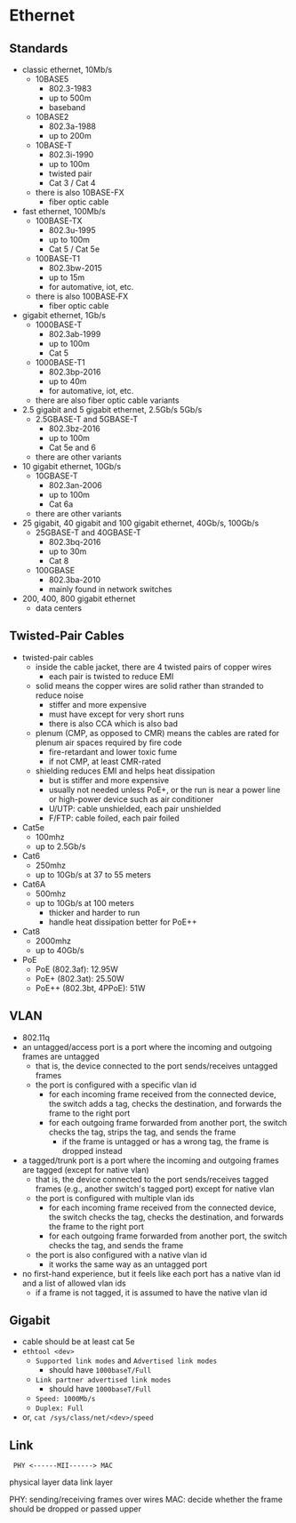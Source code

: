 Ethernet
========

## Standards

- classic ethernet, 10Mb/s
  - 10BASE5
    - 802.3-1983
    - up to 500m
    - baseband
  - 10BASE2
    - 802.3a-1988
    - up to 200m
  - 10BASE-T
    - 802.3i-1990
    - up to 100m
    - twisted pair
    - Cat 3 / Cat 4
  - there is also 10BASE-FX
    - fiber optic cable
- fast ethernet, 100Mb/s
  - 100BASE-TX
    - 802.3u-1995
    - up to 100m
    - Cat 5 / Cat 5e
  - 100BASE-T1
    - 802.3bw-2015
    - up to 15m
    - for automative, iot, etc.
  - there is also 100BASE‑FX
    - fiber optic cable
- gigabit ethernet, 1Gb/s
  - 1000BASE-T
    - 802.3ab-1999
    - up to 100m
    - Cat 5
  - 1000BASE-T1
    - 802.3bp-2016
    - up to 40m
    - for automative, iot, etc.
  - there are also fiber optic cable variants
- 2.5 gigabit and 5 gigabit ethernet, 2.5Gb/s 5Gb/s
  - 2.5GBASE-T and 5GBASE-T
    - 802.3bz-2016
    - up to 100m
    - Cat 5e and 6
  - there are other variants
- 10 gigabit ethernet, 10Gb/s
  - 10GBASE-T
    - 802.3an-2006
    - up to 100m
    - Cat 6a
  - there are other variants
- 25 gigabit, 40 gigabit and 100 gigabit ethernet, 40Gb/s, 100Gb/s
  - 25GBASE-T and 40GBASE-T
    - 802.3bq-2016
    - up to 30m
    - Cat 8
  - 100GBASE
    - 802.3ba-2010
    - mainly found in network switches
- 200, 400, 800 gigabit ethernet
  - data centers

## Twisted-Pair Cables

- twisted-pair cables
  - inside the cable jacket, there are 4 twisted pairs of copper wires
    - each pair is twisted to reduce EMI
  - solid means the copper wires are solid rather than stranded to reduce
    noise
    - stiffer and more expensive
    - must have except for very short runs
    - there is also CCA which is also bad
  - plenum (CMP, as opposed to CMR) means the cables are rated for plenum air
    spaces required by fire code
    - fire-retardant and lower toxic fume
    - if not CMP, at least CMR-rated
  - shielding reduces EMI and helps heat dissipation
    - but is stiffer and more expensive
    - usually not needed unless PoE+, or the run is near a power line or
      high-power device such as air conditioner
    - U/UTP: cable unshielded, each pair unshielded
    - F/FTP: cable foiled, each pair foiled
- Cat5e
  - 100mhz
  - up to 2.5Gb/s
- Cat6
  - 250mhz
  - up to 10Gb/s at 37 to 55 meters
- Cat6A
  - 500mhz
  - up to 10Gb/s at 100 meters
    - thicker and harder to run
    - handle heat dissipation better for PoE++
- Cat8
  - 2000mhz
  - up to 40Gb/s
- PoE
  - PoE (802.3af): 12.95W
  - PoE+ (802.3at): 25.50W
  - PoE++ (802.3bt, 4PPoE): 51W

## VLAN

- 802.11q
- an untagged/access port is a port where the incoming and outgoing frames
  are untagged
  - that is, the device connected to the port sends/receives untagged frames
  - the port is configured with a specific vlan id
    - for each incoming frame received from the connected device, the switch
      adds a tag, checks the destination, and forwards the frame to the
      right port
    - for each outgoing frame forwarded from another port, the switch checks
      the tag, strips the tag, and sends the frame
      - if the frame is untagged or has a wrong tag, the frame is dropped
        instead
- a tagged/trunk port is a port where the incoming and outgoing frames
  are tagged (except for native vlan)
  - that is, the device connected to the port sends/receives tagged frames
    (e.g., another switch's tagged port) except for native vlan
  - the port is configured with multiple vlan ids
    - for each incoming frame received from the connected device, the switch
      checks the tag, checks the destination, and forwards the frame to the
      right port
    - for each outgoing frame forwarded from another port, the switch checks
      the tag, and sends the frame
  - the port is also configured with a native vlan id
    - it works the same way as an untagged port
- no first-hand experience, but it feels like each port has a native vlan id
  and a list of allowed vlan ids
  - if a frame is not tagged, it is assumed to have the native vlan id

## Gigabit

- cable should be at least cat 5e
- `ethtool <dev>`
  - `Supported link modes` and `Advertised link modes`
    - should have `1000baseT/Full`
  - `Link partner advertised link modes`
    - should have `1000baseT/Full`
  - `Speed: 1000Mb/s`
  - `Duplex: Full`
- or, `cat /sys/class/net/<dev>/speed`

## Link

     PHY <------MII------> MAC
physical layer         data link layer


PHY: sending/receiving frames over wires
MAC: decide whether the frame should be dropped or passed upper
